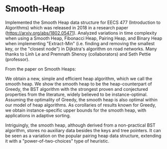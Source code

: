 # Smooth-Heap
Implemented the Smooth Heap data structure for EECS 477 (Introduction to Algorithms) which was released in 2018 in a research paper (https://arxiv.org/abs/1802.05471). Analyzed variations in time complexity when using a Smooth Heap, Fibonacci Heap, Pairing Heap, and Binary Heap when implementing "Extract-Min" (i.e. finding and removing the smallest key, or the "closest node") in Dijkstra's algorithm on road networks. Many thanks to Linh Le and Premnath Shenoy (collaborators) and Seth Pettie (professor).

From the paper on Smooth Heaps:

We obtain a new, simple and efficient heap algorithm, which we call the smooth heap. We show the smooth heap to be the heap-counterpart of Greedy, the BST algorithm with the strongest proven and conjectured properties from the literature, widely believed to be instance-optimal. Assuming the optimality of Greedy, the smooth heap is also optimal within our model of heap algorithms. As corollaries of results known for Greedy, we obtain instance-specific upper bounds for the smooth heap, with applications in adaptive sorting. 

Intriguingly, the smooth heap, although derived from a non-practical BST algorithm, stores no auxiliary data besides the keys and tree pointers. It can be seen as a variation on the popular pairing heap data structure, extending it with a "power-of-two-choices" type of heuristic.
